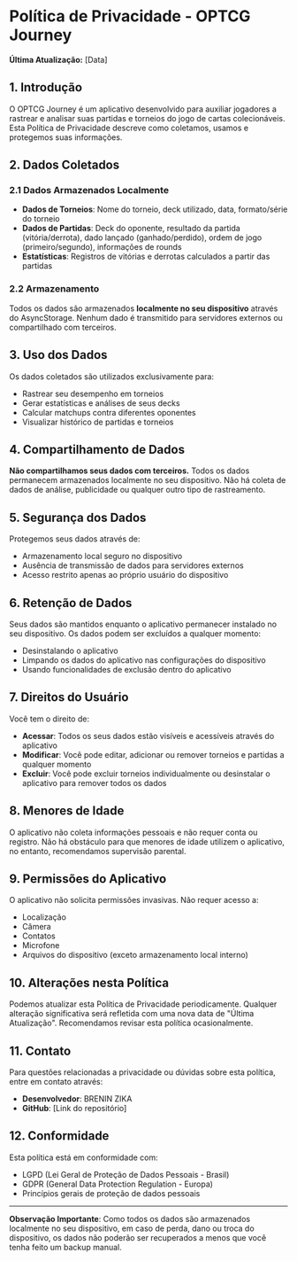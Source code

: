 # Política de Privacidade - OPTCG Journey

**Última Atualização:** [Data]

## 1. Introdução

O OPTCG Journey é um aplicativo desenvolvido para auxiliar jogadores a rastrear e analisar suas partidas e torneios do jogo de cartas colecionáveis. Esta Política de Privacidade descreve como coletamos, usamos e protegemos suas informações.

## 2. Dados Coletados

### 2.1 Dados Armazenados Localmente
- **Dados de Torneios**: Nome do torneio, deck utilizado, data, formato/série do torneio
- **Dados de Partidas**: Deck do oponente, resultado da partida (vitória/derrota), dado lançado (ganhado/perdido), ordem de jogo (primeiro/segundo), informações de rounds
- **Estatísticas**: Registros de vitórias e derrotas calculados a partir das partidas

### 2.2 Armazenamento
Todos os dados são armazenados **localmente no seu dispositivo** através do AsyncStorage. Nenhum dado é transmitido para servidores externos ou compartilhado com terceiros.

## 3. Uso dos Dados

Os dados coletados são utilizados exclusivamente para:
- Rastrear seu desempenho em torneios
- Gerar estatísticas e análises de seus decks
- Calcular matchups contra diferentes oponentes
- Visualizar histórico de partidas e torneios

## 4. Compartilhamento de Dados

**Não compartilhamos seus dados com terceiros.** Todos os dados permanecem armazenados localmente no seu dispositivo. Não há coleta de dados de análise, publicidade ou qualquer outro tipo de rastreamento.

## 5. Segurança dos Dados

Protegemos seus dados através de:
- Armazenamento local seguro no dispositivo
- Ausência de transmissão de dados para servidores externos
- Acesso restrito apenas ao próprio usuário do dispositivo

## 6. Retenção de Dados

Seus dados são mantidos enquanto o aplicativo permanecer instalado no seu dispositivo. Os dados podem ser excluídos a qualquer momento:
- Desinstalando o aplicativo
- Limpando os dados do aplicativo nas configurações do dispositivo
- Usando funcionalidades de exclusão dentro do aplicativo

## 7. Direitos do Usuário

Você tem o direito de:
- **Acessar**: Todos os seus dados estão visíveis e acessíveis através do aplicativo
- **Modificar**: Você pode editar, adicionar ou remover torneios e partidas a qualquer momento
- **Excluir**: Você pode excluir torneios individualmente ou desinstalar o aplicativo para remover todos os dados

## 8. Menores de Idade

O aplicativo não coleta informações pessoais e não requer conta ou registro. Não há obstáculo para que menores de idade utilizem o aplicativo, no entanto, recomendamos supervisão parental.

## 9. Permissões do Aplicativo

O aplicativo não solicita permissões invasivas. Não requer acesso a:
- Localização
- Câmera
- Contatos
- Microfone
- Arquivos do dispositivo (exceto armazenamento local interno)

## 10. Alterações nesta Política

Podemos atualizar esta Política de Privacidade periodicamente. Qualquer alteração significativa será refletida com uma nova data de "Última Atualização". Recomendamos revisar esta política ocasionalmente.

## 11. Contato

Para questões relacionadas a privacidade ou dúvidas sobre esta política, entre em contato através:
- **Desenvolvedor**: BRENIN ZIKA
- **GitHub**: [Link do repositório]

## 12. Conformidade

Esta política está em conformidade com:
- LGPD (Lei Geral de Proteção de Dados Pessoais - Brasil)
- GDPR (General Data Protection Regulation - Europa)
- Princípios gerais de proteção de dados pessoais

---

**Observação Importante**: Como todos os dados são armazenados localmente no seu dispositivo, em caso de perda, dano ou troca do dispositivo, os dados não poderão ser recuperados a menos que você tenha feito um backup manual.

